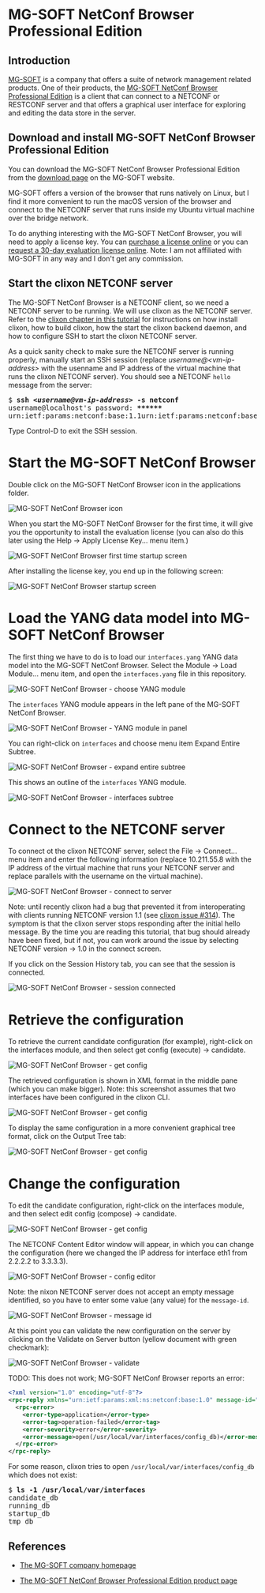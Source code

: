 # MG-SOFT NetConf Browser Professional Edition

## Introduction

[MG-SOFT](https://www.mg-soft.si/) is a company that offers a suite of network management related
products.
One of their products, the
[MG-SOFT NetConf Browser Professional Edition](https://www.mg-soft.si/mgNetConfBrowser.html)
is a client that can connect to a NETCONF or RESTCONF server and that offers a graphical user 
interface for exploring and editing the data store in the server.

## Download and install MG-SOFT NetConf Browser Professional Edition

You can download the MG-SOFT NetConf Browser Professional Edition from the 
[download page](https://www.mg-soft.si/download.html?product=netconfbrowser)
on the MG-SOFT website.

MG-SOFT offers a version of the browser that runs natively on Linux, but I find it more
convenient to run the macOS version of the browser and connect to the NETCONF server that
runs inside my Ubuntu virtual machine over the bridge network.

To do anything interesting with the MG-SOFT NetConf Browser, you will need to apply a license key.
You can [purchase a license online](https://www.mg-soft.si/mgNetConfBrowser-ordering.html)
or you can [request a 30-day evaluation license online](https://www.mg-soft.si/evalKeyReq.html).
Note: I am not affiliated with MG-SOFT in any way and I don't get any commission.

## Start the clixon NETCONF server

The MG-SOFT NetConf Browser is a NETCONF client, so we need a NETCONF server to be running.
We will use clixon as the NETCONF server.
Refer to the [clixon chapter in this tutorial](clixon.md) for instructions on how install clixon,
how to build clixon, how the start the clixon backend daemon, and how to configure SSH to start
the clixon NETCONF server.

As a quick sanity check to make sure the NETCONF server is running properly,
manually start an SSH session
(replace <i>username@&lt;vm-ip-address&gt;</i> with the usenname and IP address of the virtual
machine that runs the clixon NETCONF server).
 You should see a NETCONF `hello` message from the server:

<pre>
$ <b>ssh <i>&lt;username@vm-ip-address&gt;</i> -s netconf</b>
username@localhost's password: <b>******</b>
<hello xmlns="urn:ietf:params:xml:ns:netconf:base:1.0" message-id="42"><capabilities><capability>urn:ietf:params:netconf:base:1.1</capability><capability>urn:ietf:params:netconf:base:1.0</capability><capability>urn:ietf:params:netconf:capability:candidate:1.0</capability><capability>urn:ietf:params:netconf:capability:validate:1.1</capability><capability>urn:ietf:params:netconf:capability:startup:1.0</capability><capability>urn:ietf:params:netconf:capability:xpath:1.0</capability><capability>urn:ietf:params:netconf:capability:notification:1.0</capability></capabilities><session-id>4</session-id></hello>]]>]]>
</pre>

Type Control-D to exit the SSH session.

# Start the MG-SOFT NetConf Browser

Double click on the MG-SOFT NetConf Browser icon in the applications folder.

![MG-SOFT NetConf Browser icon](figures/mgsoft-netconf-browser-icon.png)

When you start the MG-SOFT NetConf Browser for the first time, it will give you the opportunity
to install the evaluation license
(you can also do this later using the Help → Apply License Key... menu item.)

![MG-SOFT NetConf Browser first time startup screen](figures/mgsoft-netconf-browser-first-time.png)

After installing the license key, you end up in the following screen:

![MG-SOFT NetConf Browser startup screen](figures/mgsoft-netconf-browser-startup.png)

# Load the YANG data model into MG-SOFT NetConf Browser

The first thing we have to do is to load our `interfaces.yang` YANG data model into the
MG-SOFT NetConf Browser.
Select the Module → Load Module... menu item, and open the `interfaces.yang` file in this
repository.

![MG-SOFT NetConf Browser - choose YANG module](figures/mgsoft-netconf-browser-choose-yang-file.png)

The `interfaces` YANG module appears in the left pane of the MG-SOFT NetConf Browser.

![MG-SOFT NetConf Browser - YANG module in panel](figures/mgsoft-netconf-browser-module-in-panel.png)

You can right-click on `interfaces` and choose menu item Expand Entire Subtree.

![MG-SOFT NetConf Browser - expand entire subtree](figures/mgsoft-netconf-browser-expand-entire-subtree.png)

This shows an outline of the `interfaces` YANG module.

![MG-SOFT NetConf Browser - interfaces subtree](figures/mgsoft-netconf-browser-interfaces-subtree.png)

# Connect to the NETCONF server

To connect ot the clixon NETCONF server, select the File → Connect... menu item and enter the
following information (replace 10.211.55.8 with the IP address of the virtual machine that runs
your NETCONF server and replace parallels with the username on the virtual machine).

![MG-SOFT NetConf Browser - connect to server](figures/mgsoft-netconf-browser-connect-to-server.png)

Note: until recently clixon had a bug that prevented it from interoperating with clients running
NETCONF version 1.1 (see [clixon issue #314](https://github.com/clicon/clixon/issues/314)).
The symptom is that the clixon server stops responding after the initial hello message.
By the time you are reading this tutorial, that bug should already have been fixed, but if not,
you can work around the issue by selecting NETCONF version → 1.0 in the connect screen.

If you click on the Session History tab, you can see that the session is connected.

![MG-SOFT NetConf Browser - session connected](figures/mgsoft-netconf-browser-connected.png)

# Retrieve the configuration

To retrieve the current candidate configuration (for example), right-click on the interfaces
module, and then select get config (execute) → candidate.

![MG-SOFT NetConf Browser - get config](figures/mgsoft-netconf-browser-get-config.png)

The retrieved configuration is shown in XML format in the middle pane (which you can make
bigger). Note: this screenshot assumes that two interfaces have been configured in the clixon CLI.

![MG-SOFT NetConf Browser - get config](figures/mgsoft-netconf-browser-config-xml.png)

To display the same configuration in a more convenient graphical tree format, click
on the Output Tree tab:

![MG-SOFT NetConf Browser - get config](figures/mgsoft-netconf-browser-config-tree.png)

# Change the configuration

To edit the candidate configuration, right-click on the interfaces
module, and then select edit config (compose) → candidate.

![MG-SOFT NetConf Browser - get config](figures/mgsoft-netconf-browser-edit-config.png)

The NETCONF Content Editor window will appear, in which you can change the configuration
(here we changed the IP address for interface eth1 from 2.2.2.2 to 3.3.3.3).

![MG-SOFT NetConf Browser - config editor](figures/mgsoft-netconf-browser-edit-config-details.png)

Note: the nixon NETCONF server does not accept an empty message identified, so you have to enter
some value (any value) for the `message-id`.

![MG-SOFT NetConf Browser - message id](figures/mgsoft-netconf-browser-message-id.png)

At this point you can validate the new configuration on the server by clicking on the 
Validate on Server button (yellow document with green checkmark):

![MG-SOFT NetConf Browser - validate ](figures/mgsoft-netconf-browser-validate.png)

TODO: This does not work; MG-SOFT NetConf Browser reports an error:

```xml
<?xml version="1.0" encoding="utf-8"?>
<rpc-reply xmlns="urn:ietf:params:xml:ns:netconf:base:1.0" message-id="17">
  <rpc-error>
    <error-type>application</error-type>
    <error-tag>operation-failed</error-tag>
    <error-severity>error</error-severity>
    <error-message>open(/usr/local/var/interfaces/config_db)</error-message>
  </rpc-error>
</rpc-reply>
```

For some reason, clixon tries to open `/usr/local/var/interfaces/config_db` which does not exist:

<pre>
$ <b>ls -1 /usr/local/var/interfaces</b>
candidate_db
running_db
startup_db
tmp_db
</pre>

## References

* [The MG-SOFT company homepage](https://www.mg-soft.si/)

* [The MG-SOFT NetConf Browser Professional Edition product page](https://www.mg-soft.si/mgNetConfBrowser.html)
